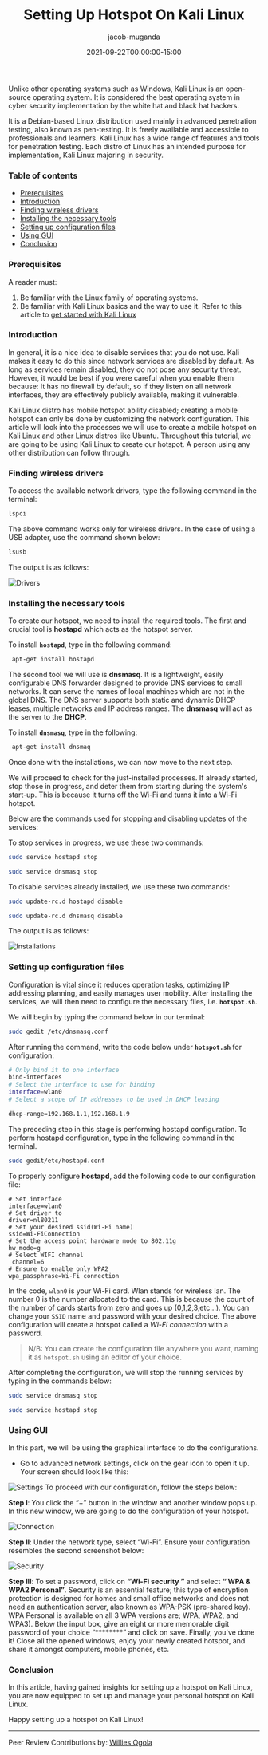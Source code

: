 ﻿---
layout: engineering-education
status: publish
published: true
url: /setting-up-hotspot-on-kali-linux/
title: Setting Up Hotspot On Kali Linux
description: In this tutorial, we will explain how you are going to use Kali Linux to create your hotspot.
author: jacob-muganda
date: 2021-09-22T00:00:00-15:00
topics: [Networking]
excerpt_separator: <!--more-->
images:

  - url: /engineering-education/setting-up-hotspot-on-kali-linux/hero.jpg
    alt: Setting Up Hotspot on Kali Linux
---
Unlike other operating systems such as Windows, Kali Linux is an open-source operating system. It is considered the best operating system in cyber security implementation by the white hat and black hat hackers. 
<!--more-->
It is a Debian-based Linux distribution used mainly in advanced penetration testing, also known as pen-testing. It is freely available and accessible to professionals and learners.
Kali Linux has a wide range of features and tools for penetration testing. Each distro of Linux has an intended purpose for implementation, Kali Linux majoring in security.

### Table of contents

- [Prerequisites](#prerequisites)
- [Introduction](#introduction)
- [Finding wireless drivers](#finding-wireless-drivers)
- [Installing the necessary tools](#installing-the-necessary-tools)
- [Setting up configuration files](#setting-up-configuration-files)
- [Using GUI](#using-gui)
- [Conclusion](#conclusion)

### Prerequisites

A reader must:

1. Be familiar with the Linux family of operating systems.
2. Be familiar with Kali Linux basics and the way to use it. Refer to this article to [get started with Kali Linux](/engineering-education/getting-started-with-kali-linux/)

### Introduction

In general, it is a nice idea to disable services that you do not use. Kali makes it easy to do this since network services are disabled by default.
As long as services remain disabled, they do not pose any security threat. However, it would be best if you were careful when you enable them because:
It has no firewall by default, so if they listen on all network interfaces, they are effectively publicly available, making it vulnerable.

Kali Linux distro has mobile hotspot ability disabled; creating a mobile hotspot can only be done by customizing the network configuration.
This article will look into the processes we will use to create a mobile hotspot on Kali Linux and other Linux distros like Ubuntu. Throughout this tutorial, we are going to be using Kali Linux to create our hotspot. A person using any other distribution can follow through.


### Finding wireless drivers

To access the available network drivers, type the following command in the terminal: 
```bash
lspci
```
The above command works only for wireless drivers.
In the case of using a USB adapter, use the command shown below:
 ```bash
 lsusb
 ```
 The output is as follows:

 ![Drivers](/engineering-education/setting-up-hotspot-on-kali-linux/drivers.png)

### Installing the necessary tools
To create our hotspot, we need to install the required tools. The first and crucial tool is **hostapd** which acts as the hotspot server.

To install **`hostapd`**, type in the following command:

```bash
 apt-get install hostapd
 ```
 
The second tool we will use is **dnsmasq**. It is a lightweight, easily configurable DNS forwarder designed to provide DNS services to small networks. It can serve the names of local machines which are not in the global DNS. The DNS server supports both static and dynamic DHCP leases, multiple networks and IP address ranges. The **dnsmasq** will act as the server to the  **DHCP**.

To install **`dnsmasq`**, type in the following:
 
```bash
 apt-get install dnsmaq
 ```
 
Once done with the installations, we can now move to the next step.

We will proceed to check for the just-installed processes. If already started, stop those in progress, and deter them from starting during the system's start-up. This is because it turns off the Wi-Fi and turns it into a Wi-Fi hotspot.

Below are the commands used for stopping and disabling updates of the services:

To stop services in progress, we use these two commands:

```bash
sudo service hostapd stop
```
```bash
sudo service dnsmasq stop
```
To disable services already installed, we use these two commands:

```bash
sudo update-rc.d hostapd disable
```
```bash
sudo update-rc.d dnsmasq disable
```
The output is as follows:

![Installations](/engineering-education/setting-up-hotspot-on-kali-linux/installations.png)

 ###  Setting up configuration files
Configuration is vital since it reduces operation tasks, optimizing IP addressing planning, and easily manages user mobility. 
After installing the services, we will then need to configure the necessary files, i.e. **`hotspot.sh`**.

We will begin by typing the command below in our terminal:

```bash
sudo gedit /etc/dnsmasq.conf
```
After running the command, write the code below under **`hotspot.sh`** for configuration:

```sh
# Only bind it to one interface
bind-interfaces
# Select the interface to use for binding
interface=wlan0
# Select a scope of IP addresses to be used in DHCP leasing

dhcp-range=192.168.1.1,192.168.1.9
```

The preceding step in this stage is performing hostapd configuration. To perform hostapd configuration, type in the following command in the terminal.

```bash
sudo gedit/etc/hostapd.conf
```
To properly configure **hostapd**, add the following code to our configuration file:

```
# Set interface
interface=wlan0
# Set driver to
driver=nl80211
# Set your desired ssid(Wi-Fi name)
ssid=Wi-FiConnection
# Set the access point hardware mode to 802.11g
hw_mode=g
# Select WIFI channel
 channel=6
# Ensure to enable only WPA2 
wpa_passphrase=Wi-Fi connection
```
In the code, `wlan0` is your Wi-Fi card. Wlan stands for wireless lan. The number 0 is the number allocated to the card. This is because the count of the number of cards starts from zero and goes up (0,1,2,3,etc...).
You can change your `SSID` name and password with your desired choice. The above configuration will create a hotspot called a *Wi-Fi connection* with a password.
>N/B:  You can create the configuration file anywhere you want, naming it as  `hotspot.sh` using an editor of your choice.

After completing the configuration, we will stop the running services by  typing in the commands below:

```bash
sudo service dnsmasq stop
```
```bash
sudo service hostapd stop
```
 
### Using GUI

In this part, we will be using the graphical interface to do the configurations.
- Go to advanced network settings, click on the gear icon to open it up. Your screen should look like this: 

![Settings](/engineering-education/setting-up-hotspot-on-kali-linux/settings.png)
To proceed with our configuration, follow the steps below:

**Step I**: You click the “+”  button in the window and another window pops up.
In this new window, we are going to do the configuration of your hotspot.

![Connection](/engineering-education/setting-up-hotspot-on-kali-linux/connection.png)

**Step II**: Under the network type, select “Wi-Fi”. Ensure your configuration resembles the second screenshot  below:

![Security](/engineering-education/setting-up-hotspot-on-kali-linux/security.png) 

**Step III**: To set a password, click on **“Wi-Fi security ”** and select **“ WPA & WPA2 Personal”**.
Security is an essential feature; this type of encryption protection is designed for homes and small office networks and does not need an authentication server, also known as WPA-PSK (pre-shared key). 
WPA Personal is available on all 3 WPA versions are; WPA, WPA2, and WPA3). Below the input box, give an eight or more memorable digit password of your choice “********” and click on save.
Finally, you've done it! Close all the opened windows, enjoy your newly created hotspot, and share it amongst computers, mobile phones, etc.


### Conclusion

In this article, having gained insights for setting up a hotspot on Kali Linux, you are now equipped to set up and manage your personal hotspot on Kali Linux.

Happy setting up a hotspot on Kali Linux!

---
Peer Review Contributions by: [Willies Ogola](/engineering-education/authors/willies-ogola/)
